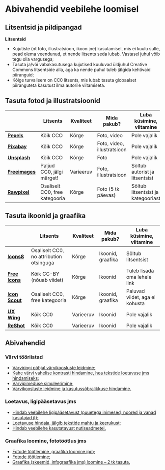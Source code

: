 # Abivahendid veebilehe loomisel

## Litsentsid ja pildipangad
**Litsentsid**

- Kujutiste (nt foto, illustratsioon, ikoon jne) kasutamisel, mis ei kuulu sulle, pead olema veendunud, et nende litsents seda lubab. Vastasel juhul võib tegu olla vargusega;
- Tasuta ja/või vabakasutusega kujutised kuuluvad üldjuhul Creative Commons litsentside alla, aga ka nende puhul tuleb jälgida kehtivaid piiranguid;
- Kõige turvalisem on CC0 litsents, mis lubab tasuta globaalset piiranguteta kasutust ilma autorile viitamiseta. 

## Tasuta fotod ja illustratsioonid

|                   | Litsents                           | Kvaliteet | Mida pakub?                                | Luba küsimine, viitamine           |
|-------------------|-----------------------------------|----------|-----------------------------------------|----------------------------------|
| [**Pexels**](https://www.pexels.com/)        | Kõik CCO                           | Kõrge    | Foto, video                             | Pole vajalik                     |
| [**Pixabay**](https://pixabay.com/)       | Kõik CCO                           | Kõrge    | Foto, video, illustratsioon             | Pole vajalik                     |
| [**Unsplash**](https://unsplash.com/)      | Kõik CCO                           | Kõrge    | Foto                                    | Pole vajalik                     |
| [**Freeimages**](https://www.freeimages.com/)    | Paljud CC0, jälgi märget!          | Varieeruv| Foto, illustratsioon                    | Sõltub autorist ja litsentsist   |
| [**Rawpixel**](https://www.rawpixel.com/)      | Osaliselt CC0, free kategooria     | Kõrge    | Foto (5 tk päevas)                      | Sõltub litsentsist ja kategooriast|

## Tasuta ikoonid ja graafika

|                   | Litsents                                        | Kvaliteet | Mida pakub?            | Luba küsimine, viitamine         |
|-------------------|-------------------------------------------------|----------|------------------------|---------------------------------|
| [**Icons8**](https://icons8.com/)        | Osaliselt CC0, no attribution otsinguga         | Kõrge    | Ikoonid, graafika      | Sõltub litsentsist               |
| [**Free Icons**](https://freeicons.io/)    | Kõik CC-BY (nõuab viidet)                       | Kõrge    | Ikoonid                | Tuleb lisada oma lehele link     |
| [**Icon Scout**](https://iconscout.com/)    | Osaliselt CC0, free kategooria                  | Kõrge    | Ikoonid, graafika      | Paluvad viidet, aga ei kohusta   |
| [**UX Wing**](https://uxwing.com/)       | Kõik CC0                                        | Varieeruv| Ikoonid                | Pole vajalik                     |
| [**ReShot**](https://www.reshot.com/)        | Kõik CC0                                        | Varieeruv| Ikoonid                | Pole vajalik                     |

## Abivahendid
### Värvi tööriistad
- [Värviringi põhjal värvikoosluste leidmine;](https://color.adobe.com/)
- [Kahe värvi vahelise kontrasti hindamine, hea tekstide loetavuse jms hindamiseks;](https://contrast-ratio.com/)
- [Värvipimeduse simuleerimine;](https://www.color-blindness.com/coblis-color-blindness-simulator/)
- [Värvikoosluste leidmine ja kasutussõbralikkuse hindamine.](https://material.io/resources/color/)

### Loetavus, ligipääsetavus jms
- [Hindab veebilehe ligipääsetavust (puuetega inimesed, noored ja vanad kasutajad jt);](https://www.accessibilitychecker.org/)
- [Loetavuse hindaja, jälgib tekstide mahtu ja keerukust;](https://www.webfx.com/tools/read-able/)
- [Hindab veebilehe kasutatavust nutiseadmetel.](https://search.google.com/test/mobile-friendly)

### Graafika loomine, fototöötlus jms
- [Fotode töötlemine, graafika loomine jpm;](http://www.canva.com/)
- [Fotode töötlemine;](https://pixlr.com/x/)
- [Graafika (skeemid, infograafika jms) loomine – 2 tk tasuta.](https://piktochart.com/)
